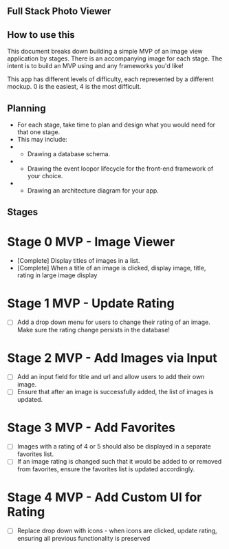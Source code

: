 ## Full Stack Photo Viewer

## How to use this

This document breaks down building a simple MVP of an image view application by stages. There is an accompanying image for each stage. The intent is to build an MVP using and any frameworks you'd like! 

This app has different levels of difficulty, each represented by a different mockup. 0 is the easiest, 4 is the most difficult.

## Planning

 * For each stage, take time to plan and design what you would need for that one stage.
 * This may include:
 * * Drawing a database schema.
 * * Drawing the event loopor lifecycle for the front-end framework of your choice.
 * * Drawing an architecture diagram for your app.

## Stages

# Stage 0 MVP - Image Viewer

* [Complete] Display titles of images in a list.
* [Complete] When a title of an image is clicked, display image, title, rating in large image display

# Stage 1 MVP - Update Rating 

* [ ] Add a drop down menu for users to change their rating of an image. Make sure the rating change persists in the database!

# Stage 2 MVP - Add Images via Input

* [ ] Add an input field for title and url and allow users to add their own image.
* [ ] Ensure that after an image is successfully added, the list of images is updated.

# Stage 3 MVP - Add Favorites

* [ ] Images with a rating of 4 or 5 should also be displayed in a separate favorites list.
* [ ] If an image rating is changed such that it would be added to or removed from favorites, ensure the favorites list is updated accordingly.

# Stage 4 MVP - Add Custom UI for Rating

* [ ] Replace drop down with icons - when icons are clicked, update rating, ensuring all previous functionality is preserved
